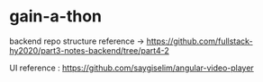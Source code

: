 # gain-a-thon

backend repo structure reference -> https://github.com/fullstack-hy2020/part3-notes-backend/tree/part4-2

UI reference : https://github.com/saygiselim/angular-video-player
